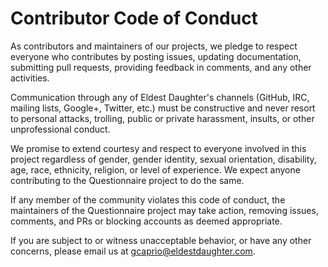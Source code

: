 # Contributor Code of Conduct

As contributors and maintainers of our projects, we pledge to respect everyone who contributes by posting issues, updating documentation, submitting pull requests, providing feedback in comments, and any other activities.

Communication through any of Eldest Daughter's channels (GitHub, IRC, mailing lists, Google+, Twitter, etc.) must be constructive and never resort to personal attacks, trolling, public or private harassment, insults, or other unprofessional conduct.

We promise to extend courtesy and respect to everyone involved in this project regardless of gender, gender identity, sexual orientation, disability, age, race, ethnicity, religion, or level of experience. We expect anyone contributing to the Questionnaire project to do the same.

If any member of the community violates this code of conduct, the maintainers of the Questionnaire project may take action, removing issues, comments, and PRs or blocking accounts as deemed appropriate.

If you are subject to or witness unacceptable behavior, or have any other concerns, please email us at gcaprio@eldestdaughter.com.